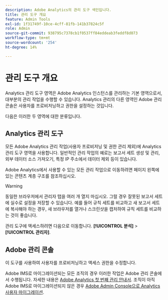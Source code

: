 ```yaml
---
description: Adobe Analytics의 관리 도구 색인입니다.
title: 관리 도구 개요
feature: Admin Tools
exl-id: 1f31749f-10ce-4cff-81fb-141b37824c5f
role: Admin
source-git-commit: 938795c7378cb1f0537ff84eddeab3feddf8d073
workflow-type: tm+mt
source-wordcount: '254'
ht-degree: 14%

---
```


# 관리 도구 개요

Analytics 관리 도구 영역은 Adobe Analytics 인스턴스를 관리하는 기본 영역으로서, 대부분의 관리 작업을 수행할 수 있습니다. Analytics 관리의 다른 영역인 Adobe 관리 콘솔은 사용자를 프로비저닝하고 권한을 설정하는 것입니다.

다음은 이러한 두 영역에 대한 분류입니다.

## Analytics 관리 도구

모든 Adobe Analytics 관리 작업(사용자 프로비저닝 및 권한 관리 제외)에 Analytics 관리 도구 영역을 사용합니다. 일반적인 관리 작업의 예로는 보고서 세트 생성 및 관리, 외부 데이터 소스 가져오기, 특정 IP 주소에서 데이터 제외 등이 있습니다.

Adobe Analytics에서 사용할 수 있는 모든 관리 작업으로 이동하려면 페이지 왼쪽에 있는 콘텐츠 계층 구조를 참조하십시오.

>[!WARNING]
>
>동일한 브라우저에서 관리자 탭을 여러 개 열지 마십시오. 그럴 경우 잘못된 보고서 세트에 실수로 설정을 저장할 수 있습니다. 예를 들어 규칙 세트를 비교하고 새 보고서 세트에 복사해야 하는 경우, 새 브라우저를 열거나 스크린샷을 캡처하여 규칙 세트를 비교하는 것이 좋습니다.

관리 도구에 액세스하려면 다음으로 이동합니다. **[!UICONTROL 분석]** > **[!UICONTROL 관리자]**.

## Adobe 관리 콘솔

이 도구를 사용하여 사용자를 프로비저닝하고 액세스 권한을 수정합니다.

Adobe IMS로 마이그레이션되는 모든 조직의 경우 이러한 작업은 Adobe 관리 콘솔에서 수행됩니다. 자세한 내용은 [Adobe Analytics 첫 번째 관리 안내서](/help/admin/admin-console/first-admin-guide.md). 조직이 아직 Adobe IMS로 마이그레이션되지 않은 경우 [Adobe Admin Console으로 Analytics 사용자 마이그레이션](/help/admin/admin/user-management2/user-migration/c-migration-tool.md).



